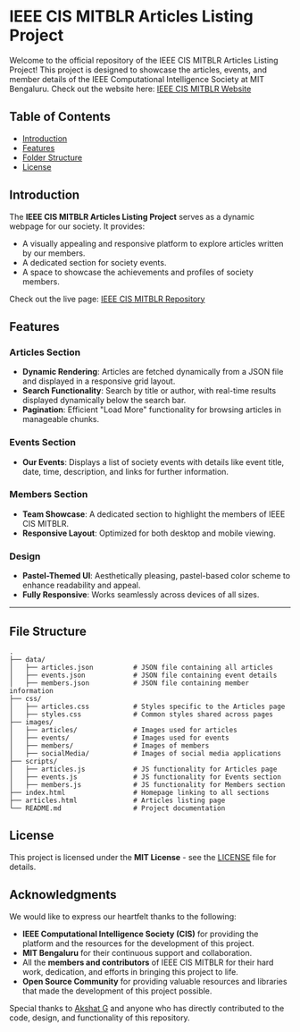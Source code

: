 # IEEE CIS MITBLR Articles Listing Project

Welcome to the official repository of the IEEE CIS MITBLR Articles Listing Project! This project is designed to showcase the articles, events, and member details of the IEEE Computational Intelligence Society at MIT Bengaluru.
Check out the website here: [IEEE CIS MITBLR Website](https://ieee-cis-mitblr.github.io/ieee-cis-mitblr/index.html#about)

## Table of Contents
- [Introduction](#introduction)
- [Features](#features)
- [Folder Structure](#file-structure)
- [License](#license)

## Introduction

The **IEEE CIS MITBLR Articles Listing Project** serves as a dynamic webpage for our society. It provides:
- A visually appealing and responsive platform to explore articles written by our members.
- A dedicated section for society events.
- A space to showcase the achievements and profiles of society members.

Check out the live page: [IEEE CIS MITBLR Repository](https://github.com/IEEE-CIS-MITBlr/ieee-cis-mitblr)

## Features  
### Articles Section  
- **Dynamic Rendering**: Articles are fetched dynamically from a JSON file and displayed in a responsive grid layout.  
- **Search Functionality**: Search by title or author, with real-time results displayed dynamically below the search bar.  
- **Pagination**: Efficient "Load More" functionality for browsing articles in manageable chunks.  

### Events Section  
- **Our Events**: Displays a list of society events with details like event title, date, time, description, and links for further information.  

### Members Section  
- **Team Showcase**: A dedicated section to highlight the members of IEEE CIS MITBLR.
- **Responsive Layout**: Optimized for both desktop and mobile viewing.  

### Design  
- **Pastel-Themed UI**: Aesthetically pleasing, pastel-based color scheme to enhance readability and appeal.  
- **Fully Responsive**: Works seamlessly across devices of all sizes.  

---

## File Structure  
```plaintext
.
├── data/
│   ├── articles.json          # JSON file containing all articles
│   ├── events.json            # JSON file containing event details
│   ├── members.json           # JSON file containing member information
├── css/
│   ├── articles.css           # Styles specific to the Articles page
│   ├── styles.css             # Common styles shared across pages
├── images/
│   ├── articles/              # Images used for articles
│   ├── events/                # Images used for events
│   ├── members/               # Images of members
│   ├── socialMedia/           # Images of social media applications
├── scripts/
│   ├── articles.js            # JS functionality for Articles page
│   ├── events.js              # JS functionality for Events section
│   ├── members.js             # JS functionality for Members section
├── index.html                 # Homepage linking to all sections
├── articles.html              # Articles listing page
└── README.md                  # Project documentation
```

## License

This project is licensed under the **MIT License** - see the [LICENSE](LICENSE) file for details.

## Acknowledgments

We would like to express our heartfelt thanks to the following:

- **IEEE Computational Intelligence Society (CIS)** for providing the platform and the resources for the development of this project.
- **MIT Bengaluru** for their continuous support and collaboration.
- All the **members and contributors** of IEEE CIS MITBLR for their hard work, dedication, and efforts in bringing this project to life.
- **Open Source Community** for providing valuable resources and libraries that made the development of this project possible.
  
Special thanks to [Akshat G](https://github.com/voyager2005) and anyone who has directly contributed to the code, design, and functionality of this repository.

